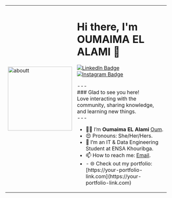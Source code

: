 <table>
  <tr>
    <td>
      <img src="https://github.com/user-attachments/assets/a08c528a-13d3-4729-a75a-0bd0fae42682" alt="aboutt" width="200" />
    </td>
    <td>
      <h1>Hi there, I'm OUMAIMA EL ALAMI 👋</h1>
      <p>
        <a href="https://www.linkedin.com/in/oumaima-el-alami-906276246">
          <img src="https://img.shields.io/badge/LinkedIn-0A66C2?style=flat-square&logo=linkedin&logoColor=white" alt="LinkedIn Badge">
        </a>
        <a href="https://www.instagram.com/_.el_alami/">
          <img src="https://img.shields.io/badge/Instagram-E4405F?style=flat-square&logo=instagram&logoColor=white" alt="Instagram Badge">
        </a>
      </p>
      <p>
        ---
        <br />
        ### Glad to see you here!
        <br />
        Love interacting with the community, sharing knowledge, and learning new things.
        <br />
        ---
        <br />
        <ul>
          <li>👨‍💻 I’m <strong>Oumaima EL Alami</strong>  <a href="https://github.com/oumi-beep/">Oum</a>.
          <li>😍 Pronouns: She/Her/Hers.</li>
          <li>🏢 I’m an IT & Data Engineering Student at ENSA Khouribga.</li>
          <li>📫 How to reach me: <a href="mailto:elalami20202021@gmail.com">Email</a>.</li>
          <li>- 🌐 Check out my portfolio: [https://your-portfolio-link.com](https://your-portfolio-link.com)</li>
        </ul>
      </p>
    </td>
  </tr>
</table>
